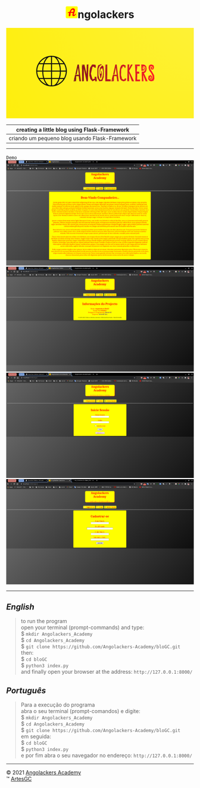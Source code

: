 <div align="center">

# ![icone-angolackers](blogc/static/img/favicon/favicon-32x32.png)ngolackers

[![logo-angolackers](blogc/static/img/logo/05.png)](https://angolackers-academy.github.io/intro "Pressione a imagem para conhecer a Angolackers!")

</div>

|creating a little blog using Flask-Framework|
|---|
|criando um pequeno blog usando Flask-Framework|

---

`Demo`
![demo-01](blogc/static/img/demo/01.png)
![demo-02](blogc/static/img/demo/02.png)
![demo-03](blogc/static/img/demo/03.png)
![demo-04](blogc/static/img/demo/04.png)

---

## *English*

> to run the program \
open your terminal (prompt-commands) and type: \
$ `mkdir Angolackers_Academy` \
$ `cd Angolackers_Academy` \
$ `git clone https://github.com/Angolackers-Academy/bloGC.git` \
then: \
$ `cd bloGC` \
$ `python3 index.py` \
and finally open your browser at the address: `http://127.0.0.1:8000/`

## *Português*

> Para a execução do programa \
abra o seu terminal (prompt-comandos) e digite: \
$ `mkdir Angolackers_Academy` \
$ `cd Angolackers_Academy` \
$ `git clone https://github.com/Angolackers-Academy/bloGC.git` \
em seguida: \
$ `cd bloGC` \
$ `python3 index.py` \
e por fim abra o seu navegador no endereço: `http://127.0.0.1:8000/`

---

&copy; 2021 [Angolackers Academy](https://angolackers-academy.github.io/intro) \
&trade; [ArtesGC](https://artesgc.home.blog)

